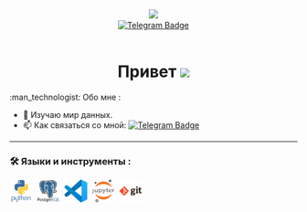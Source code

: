 <div id="header" align="center">
  <img src="https://media2.giphy.com/media/qzlDwEfl9D4ajipglN/giphy.gif?cid=ecf05e478opwirg0ka0edrd19znpl81dx8924vd02tkc0qvf&ep=v1_gifs_related&rid=giphy.gif&ct=s" width="250"/>
</div>
<div id="badges" align="center">
  <a href="https://t.me/Kochengui_A_Y">
    <img src="https://img.shields.io/badge/Telegram-blue?logo=telegram&logoColor=white" alt="Telegram Badge"/>
  </a>
</div>
<div align="center">
    <img src="https://komarev.com/ghpvc/?username=AntonKochengui&style=flat-square&color=blue" alt=""/>
</div>
<h1 align="center">
   Привет
  <img src="https://media.giphy.com/media/hvRJCLFzcasrR4ia7z/giphy.gif" width="30px"/>
</h1>
:man_technologist: Обо мне :

- :telescope: Изучаю мир данных.
- :mailbox: Как связаться со мной: [![Telegram Badge](https://img.shields.io/badge/Telegram-blue?logo=telegram&logoColor=white)](https://t.me/Kochengui_A_Y)
---
### :hammer_and_wrench: Языки и инструменты :
<div>
  <img src="https://raw.githubusercontent.com/devicons/devicon/55609aa5bd817ff167afce0d965585c92040787a/icons/python/python-original-wordmark.svg" title="Python" alt="Python" width="40" height="40"/>&nbsp;
  <img src="https://raw.githubusercontent.com/devicons/devicon/55609aa5bd817ff167afce0d965585c92040787a/icons/postgresql/postgresql-original-wordmark.svg" alt="Postgresql" width="40" height="40"/>&nbsp;
  <img src="https://raw.githubusercontent.com/devicons/devicon/55609aa5bd817ff167afce0d965585c92040787a/icons/vscode/vscode-original.svg" title="Vscode" alt="Vscode" width="40" height="40"/>&nbsp;
  <img src="https://raw.githubusercontent.com/devicons/devicon/55609aa5bd817ff167afce0d965585c92040787a/icons/jupyter/jupyter-original-wordmark.svg" title="Jupyter" alt="Jupyter" width="40" height="40"/>&nbsp;
  <img src="https://raw.githubusercontent.com/devicons/devicon/55609aa5bd817ff167afce0d965585c92040787a/icons/git/git-original-wordmark.svg" title="Git" alt="Git" width="40" height="40"/>&nbsp;
</div>
